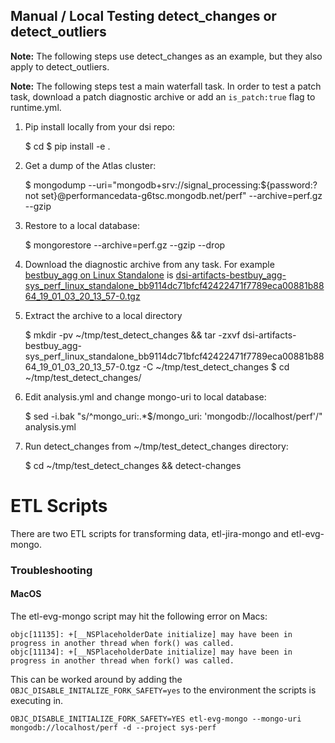 
## Manual / Local Testing detect_changes or detect_outliers

__Note:__ The following steps use detect_changes as an example, but they also apply to detect_outliers.

__Note:__ The following steps test a main waterfall task. In order to test a patch task, download a
patch diagnostic archive or add an ```is_patch:true``` flag to runtime.yml.


1. Pip install locally from your dsi repo:

    $ cd <dsi repo location>
    $ pip install -e .

1. Get a dump of the Atlas cluster:

    $ mongodump --uri="mongodb+srv://signal_processing:${password:?not set}@performancedata-g6tsc.mongodb.net/perf" --archive=perf.gz --gzip

1. Restore to a local database:

    $ mongorestore --archive=perf.gz --gzip --drop 

1. Download the diagnostic archive from any task. For example [bestbuy_agg on Linux Standalone](https://evergreen.mongodb.com/task/sys_perf_linux_standalone_bestbuy_agg_bb9114dc71bfcf42422471f7789eca00881b8864_19_01_03_20_13_57) is [dsi-artifacts-bestbuy_agg-sys_perf_linux_standalone_bb9114dc71bfcf42422471f7789eca00881b8864_19_01_03_20_13_57-0.tgz](https://s3.amazonaws.com/mciuploads/dsi/linux-standalone/bb9114dc71bfcf42422471f7789eca00881b8864/sys_perf_linux_standalone_bestbuy_agg_bb9114dc71bfcf42422471f7789eca00881b8864_19_01_03_20_13_57/sys_perf_bb9114dc71bfcf42422471f7789eca00881b8864/logs/dsi-artifacts-bestbuy_agg-sys_perf_linux_standalone_bb9114dc71bfcf42422471f7789eca00881b8864_19_01_03_20_13_57-0.tgz)
1. Extract the archive to a local directory

    $ mkdir -pv ~/tmp/test_detect_changes && tar -zxvf dsi-artifacts-bestbuy_agg-sys_perf_linux_standalone_bb9114dc71bfcf42422471f7789eca00881b8864_19_01_03_20_13_57-0.tgz -C ~/tmp/test_detect_changes
    $ cd ~/tmp/test_detect_changes/

1. Edit analysis.yml and change mongo-uri to local database:

    $ sed -i.bak "s/^mongo_uri:.*$/mongo_uri: 'mongodb:\/\/localhost\/perf'/" analysis.yml

1. Run detect_changes from ~/tmp/test_detect_changes directory:

    $ cd ~/tmp/test_detect_changes && detect-changes
    
    
# ETL Scripts
 
There are two ETL scripts for transforming data, etl-jira-mongo and etl-evg-mongo. 
 
### Troubleshooting
 
#### MacOS
 
The etl-evg-mongo script may hit the following error on Macs:

```
objc[11135]: +[__NSPlaceholderDate initialize] may have been in progress in another thread when fork() was called.
objc[11134]: +[__NSPlaceholderDate initialize] may have been in progress in another thread when fork() was called.
```

This can be worked around by adding the `OBJC_DISABLE_INITALIZE_FORK_SAFETY=yes` to the environment the scripts is executing in.

```
OBJC_DISABLE_INITIALIZE_FORK_SAFETY=YES etl-evg-mongo --mongo-uri mongodb://localhost/perf -d --project sys-perf
```
